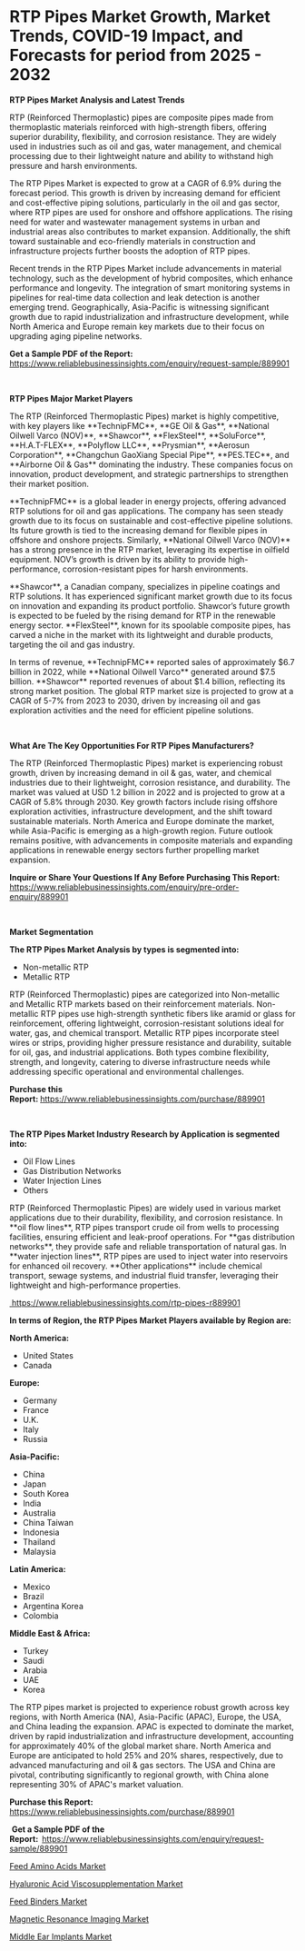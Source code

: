 <p><h1>RTP Pipes Market Growth, Market Trends, COVID-19 Impact, and Forecasts for period from 2025 - 2032</h1></p><p><strong>RTP Pipes Market Analysis and Latest Trends</strong></p>
<p><p>RTP (Reinforced Thermoplastic) pipes are composite pipes made from thermoplastic materials reinforced with high-strength fibers, offering superior durability, flexibility, and corrosion resistance. They are widely used in industries such as oil and gas, water management, and chemical processing due to their lightweight nature and ability to withstand high pressure and harsh environments.</p><p>The RTP Pipes Market is expected to grow at a CAGR of 6.9% during the forecast period. This growth is driven by increasing demand for efficient and cost-effective piping solutions, particularly in the oil and gas sector, where RTP pipes are used for onshore and offshore applications. The rising need for water and wastewater management systems in urban and industrial areas also contributes to market expansion. Additionally, the shift toward sustainable and eco-friendly materials in construction and infrastructure projects further boosts the adoption of RTP pipes.</p><p>Recent trends in the RTP Pipes Market include advancements in material technology, such as the development of hybrid composites, which enhance performance and longevity. The integration of smart monitoring systems in pipelines for real-time data collection and leak detection is another emerging trend. Geographically, Asia-Pacific is witnessing significant growth due to rapid industrialization and infrastructure development, while North America and Europe remain key markets due to their focus on upgrading aging pipeline networks.</p></p>
<p><strong>Get a Sample PDF of the Report:&nbsp;</strong> <a href="https://www.reliablebusinessinsights.com/enquiry/request-sample/889901?utm_campaign=100&utm_medium=2&utm_source=Github&utm_content=ia&utm_term=25012025&utm_id=rtp-pipes">https://www.reliablebusinessinsights.com/enquiry/request-sample/889901</a></p>
<p>&nbsp;</p>
<p><strong>RTP Pipes Major Market Players</strong></p>
<p><p>The RTP (Reinforced Thermoplastic Pipes) market is highly competitive, with key players like **TechnipFMC**, **GE Oil & Gas**, **National Oilwell Varco (NOV)**, **Shawcor**, **FlexSteel**, **SoluForce**, **H.A.T-FLEX**, **Polyflow LLC**, **Prysmian**, **Aerosun Corporation**, **Changchun GaoXiang Special Pipe**, **PES.TEC**, and **Airborne Oil & Gas** dominating the industry. These companies focus on innovation, product development, and strategic partnerships to strengthen their market position.</p><p>**TechnipFMC** is a global leader in energy projects, offering advanced RTP solutions for oil and gas applications. The company has seen steady growth due to its focus on sustainable and cost-effective pipeline solutions. Its future growth is tied to the increasing demand for flexible pipes in offshore and onshore projects. Similarly, **National Oilwell Varco (NOV)** has a strong presence in the RTP market, leveraging its expertise in oilfield equipment. NOV’s growth is driven by its ability to provide high-performance, corrosion-resistant pipes for harsh environments.</p><p>**Shawcor**, a Canadian company, specializes in pipeline coatings and RTP solutions. It has experienced significant market growth due to its focus on innovation and expanding its product portfolio. Shawcor’s future growth is expected to be fueled by the rising demand for RTP in the renewable energy sector. **FlexSteel**, known for its spoolable composite pipes, has carved a niche in the market with its lightweight and durable products, targeting the oil and gas industry.</p><p>In terms of revenue, **TechnipFMC** reported sales of approximately $6.7 billion in 2022, while **National Oilwell Varco** generated around $7.5 billion. **Shawcor** reported revenues of about $1.4 billion, reflecting its strong market position. The global RTP market size is projected to grow at a CAGR of 5-7% from 2023 to 2030, driven by increasing oil and gas exploration activities and the need for efficient pipeline solutions.</p></p>
<p>&nbsp;</p>
<p><strong>What Are The Key Opportunities For RTP Pipes Manufacturers?</strong></p>
<p><p>The RTP (Reinforced Thermoplastic Pipes) market is experiencing robust growth, driven by increasing demand in oil & gas, water, and chemical industries due to their lightweight, corrosion resistance, and durability. The market was valued at USD 1.2 billion in 2022 and is projected to grow at a CAGR of 5.8% through 2030. Key growth factors include rising offshore exploration activities, infrastructure development, and the shift toward sustainable materials. North America and Europe dominate the market, while Asia-Pacific is emerging as a high-growth region. Future outlook remains positive, with advancements in composite materials and expanding applications in renewable energy sectors further propelling market expansion.</p></p>
<p><strong>Inquire or Share Your Questions If Any Before Purchasing This Report:</strong> <a href="https://www.reliablebusinessinsights.com/enquiry/pre-order-enquiry/889901?utm_campaign=100&utm_medium=2&utm_source=Github&utm_content=ia&utm_term=25012025&utm_id=rtp-pipes">https://www.reliablebusinessinsights.com/enquiry/pre-order-enquiry/889901</a></p>
<p>&nbsp;</p>
<p><strong>Market Segmentation</strong></p>
<p><strong>The RTP Pipes Market Analysis by types is segmented into:</strong></p>
<p><ul><li>Non-metallic RTP</li><li>Metallic RTP</li></ul></p>
<p><p>RTP (Reinforced Thermoplastic) pipes are categorized into Non-metallic and Metallic RTP markets based on their reinforcement materials. Non-metallic RTP pipes use high-strength synthetic fibers like aramid or glass for reinforcement, offering lightweight, corrosion-resistant solutions ideal for water, gas, and chemical transport. Metallic RTP pipes incorporate steel wires or strips, providing higher pressure resistance and durability, suitable for oil, gas, and industrial applications. Both types combine flexibility, strength, and longevity, catering to diverse infrastructure needs while addressing specific operational and environmental challenges.</p></p>
<p><strong>Purchase this Report:&nbsp;</strong><a href="https://www.reliablebusinessinsights.com/purchase/889901?utm_campaign=100&utm_medium=2&utm_source=Github&utm_content=ia&utm_term=25012025&utm_id=rtp-pipes">https://www.reliablebusinessinsights.com/purchase/889901</a></p>
<p>&nbsp;</p>
<p><strong>The RTP Pipes Market Industry Research by Application is segmented into:</strong></p>
<p><ul><li>Oil Flow Lines</li><li>Gas Distribution Networks</li><li>Water Injection Lines</li><li>Others</li></ul></p>
<p><p>RTP (Reinforced Thermoplastic Pipes) are widely used in various market applications due to their durability, flexibility, and corrosion resistance. In **oil flow lines**, RTP pipes transport crude oil from wells to processing facilities, ensuring efficient and leak-proof operations. For **gas distribution networks**, they provide safe and reliable transportation of natural gas. In **water injection lines**, RTP pipes are used to inject water into reservoirs for enhanced oil recovery. **Other applications** include chemical transport, sewage systems, and industrial fluid transfer, leveraging their lightweight and high-performance properties.</p></p>
<p><a href="https://www.reliablebusinessinsights.com/rtp-pipes-r889901?utm_campaign=100&utm_medium=2&utm_source=Github&utm_content=ia&utm_term=25012025&utm_id=rtp-pipes">&nbsp;https://www.reliablebusinessinsights.com/rtp-pipes-r889901</a></p>
<p><strong>In terms of Region, the RTP Pipes Market Players available by Region are:</strong></p>
<p>
    <p> <strong> North America: </strong>
        <ul>
            <li>United States</li>
            <li>Canada</li>
        </ul>
        </p> 
    <p> <strong> Europe: </strong>
        <ul>
            <li>Germany</li>
            <li>France</li>
            <li>U.K.</li>
            <li>Italy</li>
            <li>Russia</li>
        </ul>
        </p> 
    <p> <strong> Asia-Pacific: </strong>
        <ul>
            <li>China</li>
            <li>Japan</li>
            <li>South Korea</li>
            <li>India</li>
            <li>Australia</li>
            <li>China Taiwan</li>
            <li>Indonesia</li>
            <li>Thailand</li>
            <li>Malaysia</li>
        </ul>
        </p> 
    <p> <strong> Latin America: </strong>
        <ul>
            <li>Mexico</li>
            <li>Brazil</li>
            <li>Argentina Korea</li>
            <li>Colombia</li>
        </ul>
        </p> 
    <p> <strong> Middle East & Africa: </strong>
        <ul>
            <li>Turkey</li>
            <li>Saudi</li>
            <li>Arabia</li>
            <li>UAE</li>
            <li>Korea</li>
        </ul>
    </p>
    </p>
<p><p>The RTP pipes market is projected to experience robust growth across key regions, with North America (NA), Asia-Pacific (APAC), Europe, the USA, and China leading the expansion. APAC is expected to dominate the market, driven by rapid industrialization and infrastructure development, accounting for approximately 40% of the global market share. North America and Europe are anticipated to hold 25% and 20% shares, respectively, due to advanced manufacturing and oil & gas sectors. The USA and China are pivotal, contributing significantly to regional growth, with China alone representing 30% of APAC's market valuation.</p></p>
<p><strong>Purchase this Report: </strong><a href="https://www.reliablebusinessinsights.com/purchase/889901?utm_campaign=100&utm_medium=2&utm_source=Github&utm_content=ia&utm_term=25012025&utm_id=rtp-pipes">https://www.reliablebusinessinsights.com/purchase/889901</a></p>
<p>&nbsp;<strong>Get a Sample PDF of the Report:&nbsp;&nbsp;</strong><a href="https://www.reliablebusinessinsights.com/enquiry/request-sample/889901?utm_campaign=100&utm_medium=2&utm_source=Github&utm_content=ia&utm_term=25012025&utm_id=rtp-pipes">https://www.reliablebusinessinsights.com/enquiry/request-sample/889901</a></p>
<p><strong></strong></p>
<p><p><a href="https://github.com/saroarmaicky/Market-Research-Report-List-1/blob/main/feed-amino-acids-market.md?utm_campaign=100&utm_medium=2&utm_source=Github&utm_content=ia&utm_term=25012025&utm_id=rtp-pipes">Feed Amino Acids Market</a></p><p><a href="https://github.com/crosejeanetta00360/Market-Research-Report-List-1/blob/main/hyaluronic-acid-viscosupplementation-market.md?utm_campaign=100&utm_medium=2&utm_source=Github&utm_content=ia&utm_term=25012025&utm_id=rtp-pipes">Hyaluronic Acid Viscosupplementation Market</a></p><p><a href="https://github.com/ahamdyzabira4/Market-Research-Report-List-1/blob/main/feed-binders-market.md?utm_campaign=100&utm_medium=2&utm_source=Github&utm_content=ia&utm_term=25012025&utm_id=rtp-pipes">Feed Binders Market</a></p><p><a href="https://github.com/klaassenmackenzie6/Market-Research-Report-List-1/blob/main/magnetic-resonance-imaging-market.md?utm_campaign=100&utm_medium=2&utm_source=Github&utm_content=ia&utm_term=25012025&utm_id=rtp-pipes">Magnetic Resonance Imaging Market</a></p><p><a href="https://github.com/lvaill871987/Market-Research-Report-List-1/blob/main/middle-ear-implants-market.md?utm_campaign=100&utm_medium=2&utm_source=Github&utm_content=ia&utm_term=25012025&utm_id=rtp-pipes">Middle Ear Implants Market</a></p></p>